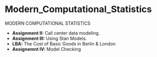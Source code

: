 # Modern_Computational_Statistics
MODERN COMPUTATIONAL STATISTICS

- **Assignment II:** Call center data modeling.
- **Assignment III:** Using Stan Models.
- **LBA:** The Cost of Basic Goods in Berlin & London
- **Assignemnt IV:** Model Checking
